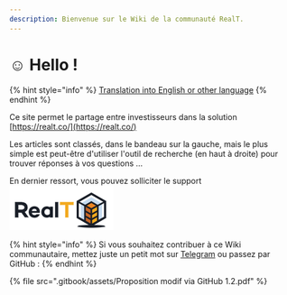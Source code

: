 ```yaml
---
description: Bienvenue sur le Wiki de la communauté RealT.
---
```


# ☺ Hello !

{% hint style="info" %}
[Translation into English or other language](https://community--realt-gitbook-io.translate.goog/tuto-community/?\_x\_tr\_sl=fr&\_x\_tr\_tl=en&\_x\_tr\_hl=fr&\_x\_tr\_pto=wapp)
{% endhint %}

Ce site permet le partage entre investisseurs dans la solution [https://realt.co/](https://realt.co/)

Les articles sont classés, dans le bandeau sur la gauche, mais le plus simple est peut-être d'utiliser l'outil de recherche (en haut à droite) pour trouver réponses à vos questions ...

En dernier ressort, vous pouvez solliciter le support ![](<.gitbook/assets/image (161).png>)

{% hint style="info" %}
Si vous souhaitez contribuer à ce Wiki communautaire, mettez juste un petit mot sur [Telegram](https://t.me/RealT\_France) ou passez par GitHub :
{% endhint %}



{% file src=".gitbook/assets/Proposition modif via GitHub 1.2.pdf" %}
